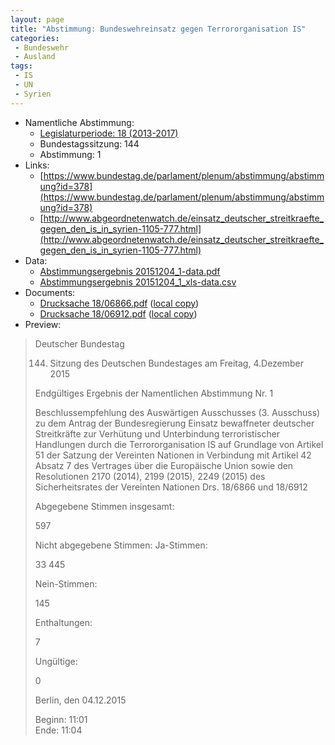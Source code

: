 ```yaml
---
layout: page
title: "Abstimmung: Bundeswehreinsatz gegen Terrororganisation IS"
categories:
 - Bundeswehr
 - Ausland
tags:
 - IS
 - UN
 - Syrien
---
```


* Namentliche Abstimmung:
    * [Legislaturperiode: 18 (2013-2017)](https://de.wikipedia.org/wiki/18._Deutscher_Bundestag)
    * Bundestagssitzung: 144
    * Abstimmung: 1
* Links: 
    * [https://www.bundestag.de/parlament/plenum/abstimmung/abstimmung?id=378](https://www.bundestag.de/parlament/plenum/abstimmung/abstimmung?id=378)
    * [http://www.abgeordnetenwatch.de/einsatz_deutscher_streitkraefte_gegen_den_is_in_syrien-1105-777.html](http://www.abgeordnetenwatch.de/einsatz_deutscher_streitkraefte_gegen_den_is_in_syrien-1105-777.html)
* Data: 
    * [Abstimmungsergebnis 20151204_1-data.pdf](/res/abstimmungsliste/20151204_1-data.pdf)
    * [Abstimmungsergebnis 20151204_1_xls-data.csv](/res/abstimmungsliste/analyses/20151204_1_xls-data.csv)
* Documents: 
    * [Drucksache 18/06866.pdf](http://dip21.bundestag.de/dip21/btd/18/068/1806866.pdf) ([local copy](/res/abstimmungsdaten/018-144-01/1806866.pdf))
    * [Drucksache 18/06912.pdf](http://dip21.bundestag.de/dip21/btd/18/069/1806912.pdf) ([local copy](/res/abstimmungsdaten/018-144-01/1806912.pdf))
* Preview: 
> Deutscher Bundestag
> 
> 144. Sitzung des Deutschen Bundestages
> am Freitag, 4.Dezember 2015
> 
> Endgültiges Ergebnis der Namentlichen Abstimmung Nr. 1
> 
> Beschlussempfehlung des Auswärtigen Ausschusses (3. Ausschuss) zu dem Antrag der
> Bundesregierung
> Einsatz bewaffneter deutscher Streitkräfte zur Verhütung und Unterbindung terroristischer
> Handlungen durch die Terrororganisation IS auf Grundlage von Artikel 51 der Satzung der
> Vereinten Nationen in Verbindung mit Artikel 42 Absatz 7 des Vertrages über die
> Europäische Union sowie den Resolutionen 2170 (2014), 2199 (2015), 2249 (2015) des
> Sicherheitsrates der Vereinten Nationen
> Drs. 18/6866 und 18/6912
> 
> Abgegebene Stimmen insgesamt:
> 
> 597
> 
> Nicht abgegebene Stimmen:
> Ja-Stimmen:
> 
> 33
> 445
> 
> Nein-Stimmen:
> 
> 145
> 
> Enthaltungen:
> 
> 7
> 
> Ungültige:
> 
> 0
> 
> Berlin, den 04.12.2015
> 
> Beginn: 11:01  
> Ende: 11:04
